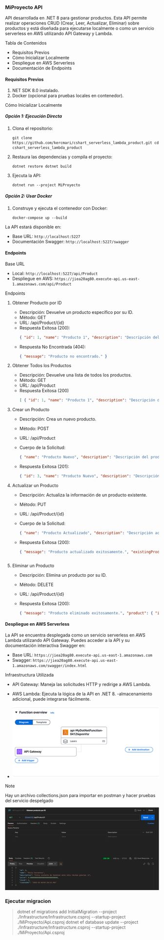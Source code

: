 ###  MiProyecto API

API desarrollada en .NET 8 para gestionar productos. Esta API permite realizar operaciones CRUD (Crear, Leer, Actualizar, Eliminar) sobre productos y está diseñada para ejecutarse localmente o como un servicio serverless en AWS utilizando API Gateway y Lambda.

Tabla de Contenidos

- Requisitos Previos
- Cómo Inicializar Localmente
- Despliegue en AWS Serverless
- Documentación de Endpoints


#### Requisitos Previos

1. NET SDK 8.0 instalado.
2. Docker (opcional para pruebas locales en contenedor).


Cómo Inicializar Localmente

##### Opción 1: Ejecución Directa

1. Clona el repositorio:

    ```
    git clone https://github.com/kercmari/cshart_serverless_lambda_product.git cd cshart_serverless_lambda_product
    ```

2. Restaura las dependencias y compila el proyecto:

    ```
    dotnet restore dotnet build
    ```
3. Ejecuta la API:

    ```
    dotnet run --project MiProyecto
    ```


##### Opción 2: Usar Docker

1. Construye y ejecuta el contenedor con Docker:

    ```
    docker-compose up --build
    ```

La API estará disponible en:

- Base URL: `http://localhost:5227`
- Documentación Swagger: `http://localhost:5227/swagger`

#### Endpoints

Base URL

- Local: `http://localhost:5227/api/Product`
- Despliegue en AWS: `https://jiea20ag80.execute-api.us-east-1.amazonaws.com/api/Product`

Endpoints

1. Obtener Producto por ID
    - Descripción: Devuelve un producto específico por su ID.
    - Método: GET
    - URL: /api/Product/{id}
    - Respuesta Exitosa (200):
        ```json
        { "id": 1, "name": "Producto 1", "description": "Descripción del producto", "price": 19.99, "stock": 50 }
        ```
    -  Respuesta No Encontrada (404):
        ```json
        { "message": "Producto no encontrado." }
        ```
2. Obtener Todos los Productos

    - Descripción: Devuelve una lista de todos los productos.
    - Método: GET
    - URL: /api/Product
    - Respuesta Exitosa (200)
        ```json 
        [ { "id": 1, "name": "Producto 1", "description": "Descripción del producto", "price": 19.99, "stock": 50 }, { "id": 2, "name": "Producto 2", "description": "Otro producto", "price": 29.99, "stock": 30 } ]

3. Crear un Producto

    - Descripción: Crea un nuevo producto.
    - Método: POST
    - URL: /api/Product
    - Cuerpo de la Solicitud:
        ```json
        { "name": "Producto Nuevo", "description": "Descripción del producto", "price": 19.99, "stock": 100 }
        ```

    - Respuesta Exitosa (201):
        ```json
        { "id": 3, "name": "Producto Nuevo", "description": "Descripción del producto", "price": 19.99, "stock": 100 }
        ```


4. Actualizar un Producto

    - Descripción: Actualiza la información de un producto existente.
    - Método: PUT
    - URL: /api/Product/{id}
    - Cuerpo de la Solicitud:
        ```json
        { "name": "Producto Actualizado", "description": "Descripción actualizada", "price": 29.99, "stock": 50 }
        ```

    - Respuesta Exitosa (200):
        ```json
        { "message": "Producto actualizado exitosamente.", "existingProduct": { "id": 1, "name": "Producto Actualizado", "description": "Descripción actualizada", "price": 29.99, "stock": 50 } }
    ```

5. Eliminar un Producto
    - Descripción: Elimina un producto por su ID.
    - Método: DELETE
    - URL: /api/Product/{id}
    - Respuesta Exitosa (200):

        ```json 
        { "message": "Producto eliminado exitosamente.", "product": { "id": 1, "name": "Producto Eliminado" } }
        ```



#### Despliegue en AWS Serverless

La API se encuentra desplegada como un servicio serverless en AWS Lambda utilizando API Gateway. Puedes acceder a la API y su documentación interactiva Swagger en:

- Base URL: `https://jiea20ag80.execute-api.us-east-1.amazonaws.com`
- Swagger: `https://jiea20ag80.execute-api.us-east-1.amazonaws.com/swagger/index.html`

Infraestructura Utilizada

- API Gateway: Maneja las solicitudes HTTP y redirige a AWS Lambda.
- AWS Lambda: Ejecuta la lógica de la API en .NET 8.
-almacenamiento adicional, puede integrarse fácilmente.

- ![alt text](image.png)

> [!NOTE]  
> Hay un archivo collections.json para importar en postman y hacer pruebas del servicio despelgado

![alt text](image-1.png)


### Ejecutar migracion 
> dotnet ef migrations add InitialMigration --project ./Infrastructure/Infrastructure.csproj --startup-project ./MiProyecto/Api.csproj
> dotnet ef database update --project ./Infrastructure/Infrastructure.csproj --startup-project ./MiProyecto/Api.csproj

